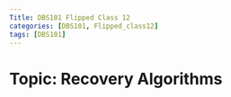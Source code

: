 ```yaml
---
Title: DBS101 Flipped Class 12
categories: [DBS101, Flipped_class12]
tags: [DBS101]
---
```


# Topic: Recovery Algorithms